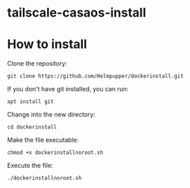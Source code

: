# tailscale-casaos-install

# How to install

Clone the repository:
```
git clone https://github.com/Helmpupper/dockerinstall.git
```
If you don't have git installed, you can run:
```
apt install git
```
Change into the new directory:
```
cd dockerinstall
```

Make the file executable:
```
chmod +x dockerinstallnoroot.sh
```

Execute the file:
```
./dockerinstallnoroot.sh
```

